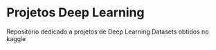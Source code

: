 # Projetos Deep Learning
Repositório dedicado a projetos de Deep Learning
Datasets obtidos no kaggle
